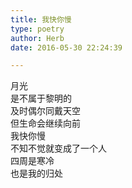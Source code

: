 ```yaml
---  
title: 我快你慢  
type: poetry  
author: Herb  
date: 2016-05-30 22:24:39  

---  
```

月光  
是不属于黎明的  
及时偶尔同戴天空  
但生命会继续向前  
我快你慢  
不知不觉就变成了一个人  
四周是寒冷  
也是我的归处
